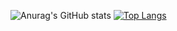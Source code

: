 ![Anurag's GitHub stats](https://github-readme-stats.vercel.app/api?username=PixirZcode&show_icons=true&theme=radical)
[![Top Langs](https://github-readme-stats.vercel.app/api/top-langs/?username=PixirZcode&langs_count=8)](https://github.com/anuraghazra/github-readme-stats)
